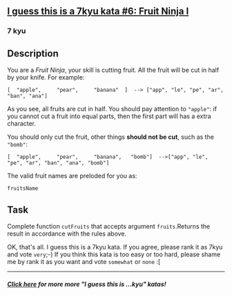 <h2><a href=https://www.codewars.com/kata/57d60363a65454701d000e11/train/javascript target="_blank">I guess this is a 7kyu kata #6: Fruit Ninja I</a></h2><h3>7 kyu</h3><h2 id="description">Description</h2><p>You are a <em>Fruit Ninja</em>, your skill is cutting fruit. All the fruit will be cut in half by your knife. For example:</p><pre><code>[  "apple",     "pear",     "banana"  ]  --&gt; ["app", "le", "pe", "ar", "ban", "ana"]</code></pre><p>As you see, all fruits are cut in half. You should pay attention to <code>"apple"</code>: if you cannot cut a fruit into equal parts, then the first part will has a extra character.</p><p>You should only cut the fruit, other things <strong>should not be cut</strong>, such as the <code>"bomb"</code>:</p><pre><code>[  "apple",     "pear",     "banana",   "bomb"]  --&gt;["app", "le", "pe", "ar", "ban", "ana", "bomb"]</code></pre><p>The valid fruit names are preloded for you as:</p><pre><code class="language-javascript"><span class="cm-variable">fruitsName</span></code></pre><pre style="display: none;"><code class="language-ruby"><span class="cm-variable-3">$fruits_name</span></code></pre><pre style="display: none;"><code class="language-python"><span class="cm-variable">FRUIT_NAMES</span></code></pre><pre style="display: none;"><code class="language-haskell"><span class="cm-variable">fruits</span></code></pre><h2 id="task">Task</h2><p>Complete function <code>cutFruits</code> that accepts argument <code>fruits</code>.Returns the result in accordance with the rules above.</p><p>OK, that's all. I guess this is a 7kyu kata. If you agree, please rank it as 7kyu and vote <code>very</code>;-) If you think this kata is too easy or too hard, please shame me by rank it as you want and vote <code>somewhat</code> or <code>none</code> :[</p><hr><h5 id="click-here--for-more-more-i-guess-this-is-kyu-katas"><em><a href="https://www.codewars.com/kata/search/?q=i+guess+this+is+a+kyu+kata" data-turbolinks="false" target="_blank">Click here</a>  for more more "I guess this is ...kyu" katas!</em></h5>